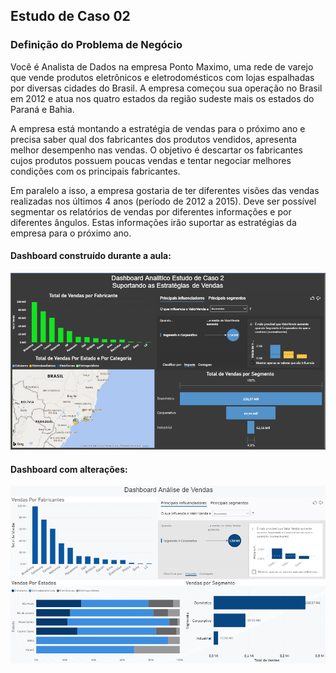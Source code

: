 ## Estudo de Caso 02

###  Definição do Problema de Negócio

Você é Analista de Dados na empresa Ponto Maximo, uma rede de varejo que vende produtos eletrônicos e eletrodomésticos com lojas espalhadas por diversas cidades do Brasil. A empresa começou sua operação no Brasil em 2012 e atua nos quatro estados da região sudeste mais os estados do Paraná e Bahia. 

A empresa está montando a estratégia de vendas para o próximo ano e precisa saber qual dos fabricantes dos produtos vendidos, apresenta melhor desempenho nas vendas. O objetivo é descartar os fabricantes cujos produtos possuem poucas vendas e tentar negociar melhores condições com os principais fabricantes. 

Em paralelo a isso, a empresa gostaria de ter diferentes visões das vendas realizadas nos últimos 4 anos (período de 2012 a 2015). Deve ser possível segmentar os relatórios de vendas por diferentes informações e por diferentes ângulos. Estas informações irão suportar as estratégias da empresa para o próximo ano.


#### Dashboard construído durante a aula:

![Dashboard](https://github.com/brunalimap/Power_BI_DSA_2.0/blob/main/Cap-03/img/img01.png "Dashboard")

#### Dashboard com alterações:

![Dashboard](https://github.com/brunalimap/Power_BI_DSA_2.0/blob/main/Cap-03/img/img02.png "Dashboard")
